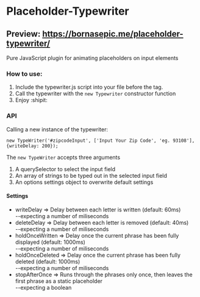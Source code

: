 # Placeholder-Typewriter
## Preview: https://bornasepic.me/placeholder-typewriter/
Pure JavaScript plugin for animating placeholders on input elements

### How to use:

1. Include the typewriter.js script into your file before the </body> tag.
2. Call the typewriter with the ``` new Typewriter ``` constructor function
3. Enjoy :shipit:

### API
Calling a new instance of the typewriter:
```
new TypeWriter('#zipcodeInput', ['Input Your Zip Code', 'eg. 93108'], {writeDelay: 200});
```
The ``` new TypeWriter ``` accepts three arguments
1. A querySelector to select the input field
2. An array of strings to be typed out in the selected input field
3. An options settings object to overwrite default settings

#### Settings
- writeDelay => Delay between each letter is written (default: 60ms)                                                              
--expecting a number of miliseconds
- deleteDelay => Delay between each letter is removed (default: 40ms)                                                              
--expecting a number of miliseconds
- holdOnceWritten => Delay once the current phrase has been fully displayed (default: 1000ms)                                                              
--expecting a number of miliseconds
- holdOnceDeleted => Delay once the current phrase has been fully deleted (default: 1000ms)                                                              
--expecting a number of miliseconds
- stopAfterOnce => Runs through the phrases only once, then leaves the first phrase as a static placeholder                                                              
--expecting a boolean 
